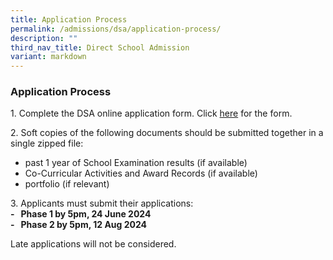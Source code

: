 ```yaml
---
title: Application Process
permalink: /admissions/dsa/application-process/
description: ""
third_nav_title: Direct School Admission
variant: markdown
---
```

### **Application Process**
1\. Complete the DSA online application form. Click&nbsp;[here](https://form.gov.sg/66397f28cecabd226917dd57)&nbsp;for the form.

2\. Soft copies of the following documents should be submitted together in a single zipped file:

* past 1 year of School Examination results (if available)&nbsp; &nbsp; &nbsp; &nbsp; &nbsp; &nbsp;&nbsp;
* Co-Curricular Activities and Award Records (if available)
* portfolio (if relevant)

3\. Applicants must submit their applications:<br>
**\-&nbsp; &nbsp;Phase 1 by 5pm, 24 June 2024**<br>
**\-&nbsp; &nbsp;Phase 2 by 5pm, 12 Aug 2024**<br>


Late applications will not be considered.